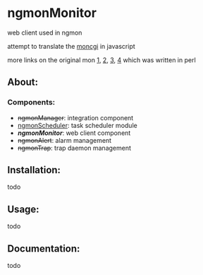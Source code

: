 # ngmonMonitor

web client used in ngmon

attempt to translate the [moncgi](http://moncgi.sourceforge.net/index.php/mon.cgi/main) in javascript

more links on the original mon [1], [2], [3], [4] which was written in perl

## About:

### Components:
  * ~~ngmonManager~~: integration component
  * [ngmonScheduler]: task scheduler module
  * _**ngmonMonitor**_: web client component
  * ~~ngmonAlert~~: alarm management
  * ~~ngmonTrap~~: trap daemon management

## Installation:

todo

## Usage:

todo

## Documentation:

todo

[1]: http://www.softpanorama.org/Admin/Monitoring/mon.shtml
[2]: https://sourceforge.net/projects/mon/
[3]: http://ftp.kernel.org/pub/software/admin/mon/
[4]: http://www.debianhelp.co.uk/mon.htm
[ngmonScheduler]: https://github.com/mvcorrea/ngmonScheduler.git
[ngmonMonitor]: https://github.com/mvcorrea/ngmonMonitor.git